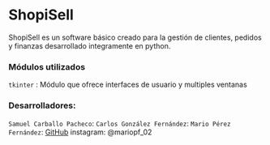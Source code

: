 # ShopiSell
ShopiSell es un software básico creado para la gestión de clientes, pedidos y finanzas desarrollado integramente en python.
### Módulos utilizados
  `tkinter` : Módulo que ofrece interfaces de usuario y multiples ventanas
  
### Desarrolladores:
  `Samuel Carballo Pacheco`:
  `Carlos González Fernández`:
  `Mario Pérez Fernández`: [GitHub](http://github.com/MarioP-Dev)   instagram: @mariopf_02
  
###
